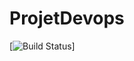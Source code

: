 # ProjetDevops

[![Build Status](https://img.shields.io/cirrus/github/manissa005/ProjetDevops/userCRUD?color=22)]